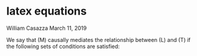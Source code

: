 latex equations
================
William Casazza
March 11, 2019

We say that \(M\) causally mediates the relationship between \(L\) and
\(T\) if the following sets of conditions are satisfied:
